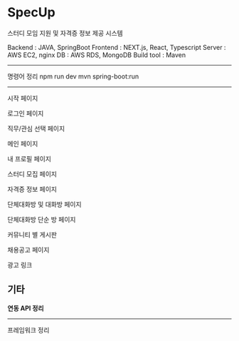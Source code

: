 # SpecUp
스터디 모임 지원 및 자격증 정보 제공 시스템 

Backend : JAVA, SpringBoot
Frontend : NEXT.js, React, Typescript
Server : AWS EC2, nginx
DB : AWS RDS, MongoDB
Build tool : Maven

------------------------------

명령어 정리
<frontend>
npm run dev
<backend>
mvn spring-boot:run

------------------------------
시작 페이지

로그인 페이지

직무/관심 선택 페이지

메인 페이지

내 프로필 페이지

스터디 모집 페이지

자격증 정보 페이지

단체대화방 및 대화방 페이지

단체대화방 단순 방 페이지

커뮤니티 별 게시판

채용공고 페이지

광고 링크

기타
-------------------------
**연동 API 정리**


-------------------------

프레임워크 정리
